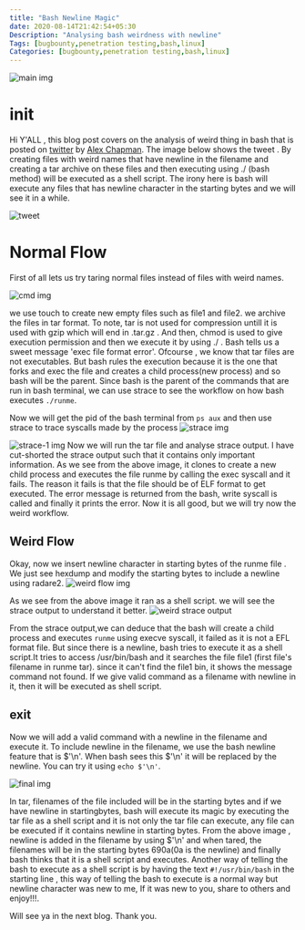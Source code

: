 ```yaml
---
title: "Bash Newline Magic"
date: 2020-08-14T21:42:54+05:30
Description: "Analysing bash weirdness with newline"
Tags: [bugbounty,penetration testing,bash,linux]
Categories: [bugbounty,penetration testing,bash,linux]
---
```


![main img](/img/main/bash-newline/main.png)

# init
Hi Y'ALL , this blog post covers on the analysis of weird thing in bash that is posted on [twitter](https://twitter.com/ajxchapman/status/1293900614724980743) by [Alex Chapman](https://twitter.com/ajxchapman). The image below shows the tweet . By creating files with weird names that have newline in the filename and creating a tar archive on these files and then executing using ./ (bash method) will be executed as a shell script. The irony here is bash will execute any files that has newline character in the starting bytes and we will see it in a while.

![tweet](https://pbs.twimg.com/media/EfTbgr8UcAcrhja?format=jpg&name=large)

# Normal Flow
First of all lets us try taring normal files instead of files with weird names.

![cmd img](/img/main/bash-newline/fileformaterr.png)

we use touch to create new empty files such as file1 and file2. we archive the files in tar format. To note, tar is not used for compression untill it is used with gzip which will end in .tar.gz . And then, chmod is used to give execution permission and then we execute it by using ./ . Bash tells us a sweet message 'exec file format error'. Ofcourse , we know that tar files are not executables. But bash rules the execution because it is the one that forks and exec the file and creates a child process(new process) and so bash will be the parent. Since bash is the parent of the commands that are run in bash terminal, we can use strace to see the workflow on how bash executes `./runme`. 

Now we will get the pid of the bash terminal from `ps aux` and then use strace to trace syscalls made by the process
![strace img](/img/main/bash-newline/normalflow.png)

![strace-1 img](/img/main/bash-newline/normalflow-strace.png)
Now we will run the tar file and analyse strace output. I have cut-shorted the strace output such that it contains only important information. As we see from the above image, it clones to create a new child process and executes the file runme by calling the exec syscall and it fails. The reason it fails is that the file should be of ELF format to get executed. The error message is returned from the bash, write syscall is called and finally it prints the error. Now it is all good, but we will try now the weird workflow.

## Weird Flow

Okay, now we insert newline character in starting bytes of the runme file . We just see hexdump and modify the starting bytes to include a newline using radare2.
![weird flow img](/img/main/bash-newline/weirdflow.png)

As we see from the above image it ran as a shell script. we will see the strace output to understand it better.
![weird strace output](/img/main/bash-newline/weirdflow-strace.png)

From the strace output,we can deduce that the bash will create a child process and executes `runme` using execve syscall, it failed as it is not a EFL format file. But since there is a newline, bash tries to execute it as a shell script.It tries to access /usr/bin/bash and it searches the file file1 (first file's filename in runme tar). since it can't find the file1 bin, it shows the message command not found. If we give valid command as a filename with newline in it, then it will be executed as shell script.

## exit
Now we will add a valid command with a newline in the filename and execute it. To include newline in the filename, we use the bash newline feature that is $'\n'. When bash sees this $'\n' it will be replaced by the newline. You can try it using `echo $'\n'`.

![final img](/img/main/bash-newline/newline-final.png)

In tar, filenames of the file included will be in the starting bytes and if we have newline in startingbytes, bash will execute its magic by executing the tar file as a shell script and it is not only the tar file can execute, any file can be executed if it contains newline in starting bytes. From the above image , newline is added in the filename by using $'\n' and when tared, the filenames will be in the starting bytes 690a(0a is the newline) and finally bash thinks that it is a shell script and executes. Another way of telling the bash to execute as a shell script is by having the text `#!/usr/bin/bash` in the starting line , this way of telling the bash to execute is a normal way but newline character was new to me, If it was new to you, share to others and enjoy!!!.

Will see ya in the next blog. Thank you.
